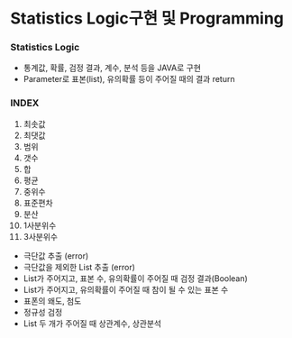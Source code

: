 # Statistics Logic구현 및 Programming

### Statistics Logic
- 통계값, 확률, 검정 결과, 계수, 분석 등을 JAVA로 구현
- Parameter로 표본(list), 유의확률 등이 주어질 때의 결과 return


### INDEX
1. 최솟값
2. 최댓값
3. 범위
4. 갯수
5. 합
6. 평균
7. 중위수
8. 표준편차
9. 분산
10. 1사분위수
11. 3사분위수


- 극단값 추출 (error)
- 극단값을 제외한 List 추출 (error)
- List가 주어지고, 표본 수, 유의확률이 주어질 때 검정 결과(Boolean)
- List가 주어지고, 유의확률이 주어질 때 참이 될 수 있는 표본 수
- 표폰의 왜도, 첨도
- 정규성 검정
- List 두 개가 주어질 때 상관계수, 상관분석


